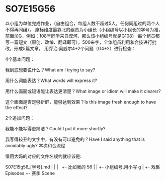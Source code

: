 # SO7E15G56
以小组为单位完成作业，（自由组合，每组人数不超过5人，任何同组过的两个人不得再同组）。
座标维度最靠北的组员为小组长（小组编号以小组长的学号为准，前面加G，例如：108号同学来自漠河，那么该小组编号就是G108）
每个组员都写一篇短文（原创、改编、翻译即可），500来字，全体组员利用和合技进行批改，形成5篇文章。
用乔治·奥威尔4+2个问题（G4+2）进行检查：

4个基本问题：

 
 我到底想要说什么？What am I trying to say?
 
 用什么词能表达？What words will express it?
 
 用什么画面或短语能让表达更清楚？What image or idiom will make it clearer?
 
 这个画面是否足够新鲜，能够达到效果？Is this image fresh enough to have the effect?

2个追加问题：

 
 我能不能写得更简洁？Could I put it more shortly?
 
 我写得较丑的文字中，有没有可以避免的？Have I said anything that is avoidably ugly?
本次和合流程


借用大妈的对应的文件名规约就应该是:

S07E15g56_[学号].md
 |  |  |    +- 比如我的 56
 |  |  +- 小组编号,用小写 g
 |  +- 戏集 Episodes
 +- 赛季 Scene
